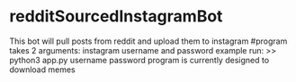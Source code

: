 # redditSourcedInstagramBot
This bot will pull posts from reddit and upload them to instagram
#program takes 2 arguments: instagram username and password
example run: >> python3 app.py username password
program is currently designed to download memes
